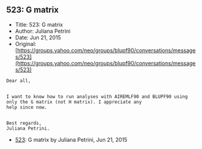 ## 523: G matrix

- Title: 523: G matrix
- Author: Juliana Petrini
- Date: Jun 21, 2015
- Original: [https://groups.yahoo.com/neo/groups/blupf90/conversations/messages/523](https://groups.yahoo.com/neo/groups/blupf90/conversations/messages/523)

```
Dear all, 


I want to know how to run analyses with AIREMLF90 and BLUPF90 using only the G matrix (not H matrix). I appreciate any
help since now. 


Best regards,
Juliana Petrini. 
```

- [523](0523.md): G matrix by Juliana Petrini, Jun 21, 2015
